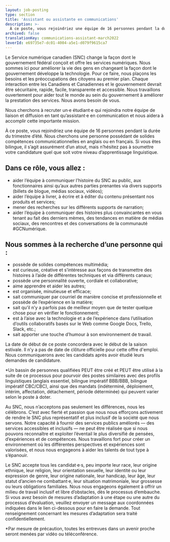```yaml
---
layout: job-posting
type: section
title: 'Assistant ou assistante en communications'
description: >-
  À ce poste, vous rejoindriez une équipe de 16 personnes pendant la durée du trimestre d’été. Nous cherchons une personne possédant de solides compétences communicationnelles en anglais ou en français . Si vous êtes bilingue, il s’agit assurément d’un atout, mais n’hésitez pas à soumettre votre candidature quel que soit votre niveau d’apprentissage linguistique. 
archived: false
translationKey: communications-assistant-march2022
leverId: e69735e7-dc01-4004-a5e1-d079f9615ca7
---
```


Le Service numérique canadien (SNC) change la façon dont le gouvernement fédéral conçoit et offre les services numériques. Nous sommes ici pour améliorer la vie des gens en changeant la façon dont le gouvernement développe la technologie. Pour ce faire, nous plaçons les besoins et les préoccupations des citoyens au premier plan. Chaque interaction entre les Canadiens et Canadiennes et le gouvernement devrait être sécuritaire, rapide, facile, transparente et accessible. Nous travaillons ouvertement pour aider tout le monde au sein du gouvernement à améliorer la prestation des services. Nous avons besoin de vous.

Nous cherchons à recruter un·e étudiant·e qui rejoindra notre équipe de liaison et diffusion en tant qu’assistant·e en communication et nous aidera à accomplir cette importante mission.

À ce poste, vous rejoindriez une équipe de 16 personnes pendant la durée du trimestre d’été. Nous cherchons une personne possédant de solides compétences communicationnelles en anglais ou en français. Si vous êtes bilingue, il s’agit assurément d’un atout, mais n’hésitez pas à soumettre votre candidature quel que soit votre niveau d’apprentissage linguistique.

## Dans ce rôle, vous allez : 

* aider l’équipe à communiquer l’histoire du SNC au public, aux fonctionnaires ainsi qu’aux autres parties prenantes via divers supports (billets de blogue, médias sociaux, vidéos);
* aider l’équipe à livrer, à écrire et à éditer du contenu présentant nos produits et services;
* mener des recherches sur les différents supports de narration;
* aider l’équipe à communiquer des histoires plus convaincantes en vous tenant au fait des derniers mèmes, des tendances en matière de médias sociaux, des rencontres et des conversations de la communauté #GCNumérique.

## Nous sommes à la recherche d’une personne qui :

* possède de solides compétences multimédia;
* est curieuse, créative et s’intéresse aux façons de transmettre des histoires à l’aide de différentes techniques et via différents canaux; 
* possède une personnalité ouverte, cordiale et collaborative;
* aime apprendre et aider les autres;
* est organisée, minutieuse et efficace;
* sait communiquer par courriel de manière concise et professionnelle et possède de l’expérience en la matière;
* sait qu’il n’y a parfois pas de meilleur moyen que de tester quelque chose pour en vérifier le fonctionnement;
* est à l’aise avec la technologie et a de l’expérience dans l’utilisation d’outils collaboratifs basés sur le Web comme Google Docs, Trello, Slack, etc.;
* sait apporter une touche d’humour à son environnement de travail.

La date de début de ce poste concordera avec le début de la saison estivale. Il n’y a pas de date de clôture officielle pour cette offre d'emploi. Nous communiquerons avec les candidats après avoir étudié leurs demandes de candidature.

*Un bassin de personnes qualifiées PEUT être créé et PEUT être utilisé à la suite de ce processus pour pourvoir des postes similaires avec des profils linguistiques (anglais essentiel, bilingue impératif BBB/BBB, bilingue impératif CBC/CBC), ainsi que des mandats (indéterminé, déploiement, intérim, affectation, détachement, période déterminée) qui peuvent varier selon le poste à doter.

Au SNC, nous n’acceptons pas seulement les différences, nous les célébrons. C’est avec fierté et passion que nous nous efforçons activement de rendre le SNC plus représentatif et plus inclusif de la société que nous servons. Notre capacité à fournir des services publics améliorés — des services accessibles et inclusifs — ne peut être réalisée que si nous pouvons reconnaître et exploiter l’éventail le plus diversifié de pensées, d’expériences et de compétences. Nous travaillons fort pour créer un environnement où les différentes perspectives et expériences sont valorisées, et nous nous engageons à aider les talents de tout type à s’épanouir.

Le SNC accepte tous les candidat·e·s, peu importe leur race, leur origine ethnique, leur religion, leur orientation sexuelle, leur identité ou leur expression de genre, leur origine nationale, leur handicap, leur âge, leur statut d’ancien·ne combattant·e, leur situation matrimoniale, leur grossesse ou leurs obligations familiales. Nous nous engageons également à offrir un milieu de travail inclusif et libre d’obstacles, dès le processus d’embauche. Si vous avez besoin de mesures d’adaptation à une étape ou une autre du processus d’évaluation, veuillez envoyer un message aux coordonnées indiquées dans le lien ci-dessous pour en faire la demande. Tout renseignement concernant les mesures d’adaptation sera traité confidentiellement. 

*Par mesure de précaution, toutes les entrevues dans un avenir proche seront menées par vidéo ou téléconférence.

